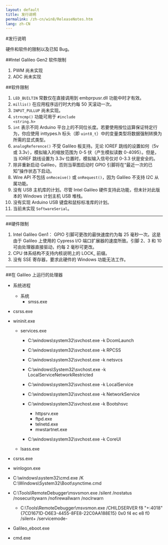 ```yaml
---
layout: default
title: 发行说明
permalink: /zh-cn/win8/ReleaseNotes.htm
lang: zh-CN
---
```


#发行说明

硬件和软件的限制以及已知 Bug。</p>

##Intel Galileo Gen2 软件限制

1. PWM 尚未实现</li>
2. ADC 尚未实现</li>

##软件限制

1. `LED_BUILTIN` 常数仅在直接调用到 embprpusr.dll 功能中时才有效。
2. `millis()` 在应用程序运行时大约每 50 天滚动一次。
3. `INPUT_PULLUP` 尚未实现。
4. `strncmp()` 功能可用于 <code>\#include &lt;string.h&gt;</code>
5. `int` 表示不同 Arduino 平台上的不同位长度。若要使用按位运算保证特定行为，你应使用 inttypes.h 标头（即 `uint8_t`）中的变量类型将数据强制转换为所需的显式类型。
6. `analogReference()` 不受 Galileo 板支持。无论 IOREF 跳线的设置如何（5v 或 3.3v），模拟输入的缩放范围为 0-5 伏（产生模拟读数 0-4095）。但是，当 IOREF 跳线设置为 3.3v 位置时，模拟输入信号仅对 0-3.3 伏是安全的。
7. 除非重新启动 Galileo，否则当草图启动时 GPIO 引脚将在“最近一次的已知”操作状态下启动。
8. Wire API 不包括 <code>onReceive\(\)</code> 或 <code>onRequest\(\)</code>，因为 Galileo 不支持 I2C 从属功能。
9. 没有 USB 主机库的计划。尽管 Intel Galileo 硬件支持此功能，但未针对此版本的 Windows 计划主机 USB 堆栈。
10. 没有实现 Arduino USB 键盘和鼠标标准库的计划。
11. 当前未实现 `SoftwareSerial`。

___

##硬件限制

1. Intel Galileo Gen1： GPIO 引脚可更改的最快速度约为每 25 毫秒一次。这是由于 Galileo 上使用的 Cypress I/O 端口扩展器的速度所致。引脚 2、3 和 10 可由处理器直接驱动，约每 2 毫秒可更改。
2. CPU 体系结构不支持内核说明上的 LOCK\_ 前缀。
3. 没有 SSE 寄存器，要求此硬件的 Windows 功能无法工作。

___

##在 Galileo 上运行的处理器

* 系统进程
   * 系统
      * smss.exe

* csrss.exe
* wininit.exe
   * services.exe
      * C:\\windows\\system32\\svchost.exe -k DcomLaunch
      * C:\\windows\\system32\\svchost.exe -k RPCSS
      * C:\\windows\\system32\\svchost.exe -k netsvcs
      * C:\\windows\\System32\\svchost.exe -k LocalServiceNetworkRestricted</li>
      * C:\\windows\\system32\\svchost.exe -k LocalService
      * C:\\windows\\system32\\svchost.exe -k NetworkService
      * C:\\windows\\system32\\svchost.exe -k Bootshsvc
         * httpsrv.exe
         * ftpd.exe
         * telnetd.exe
         * mwstartnet.exe

      * C:\\windows\\system32\\svchost.exe -k CoreUI
   * lsass.exe
* csrss.exe
* winlogon.exe
* C:\\windows\\system32\\cmd.exe /K C:\\Windows\\System32\\Boot\\synctime.cmd
* C:\\Tools\\RemoteDebugger\\msvsmon.exe /silent /nostatus /nosecuritywarn /nofirewallwarn /noclrwarn
   * C:\\Tools\\RemoteDebugger\\msvsmon.exe /CHILDSERVER f8 "+:4018" {7CD1671D-D6E3-4455-8FE8-22C0AA188E15} 0x0 f4 ec e8 f0 /silent+ /servicemode-
* Galileo\_eboot.exe
* cmd.exe
